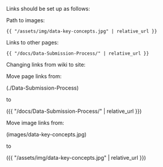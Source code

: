 
Links should be set up as follows:

Path to images:
```
{{ "/assets/img/data-key-concepts.jpg" | relative_url }}
```
Links to other pages:
```
{{ "/docs/Data-Submission-Process/" | relative_url }}
```

Changing links from wiki to site:

Move page links from:

(./Data-Submission-Process)

to

({{ "/docs/Data-Submission-Process/" | relative_url }})

Move image links from:

(images/data-key-concepts.jpg)

to

({{ "/assets/img/data-key-concepts.jpg" | relative_url }})
